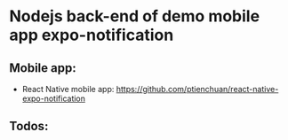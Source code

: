 # Nodejs back-end of demo mobile app expo-notification

## Mobile app:
- React Native mobile app: https://github.com/ptienchuan/react-native-expo-notification

## Todos:
